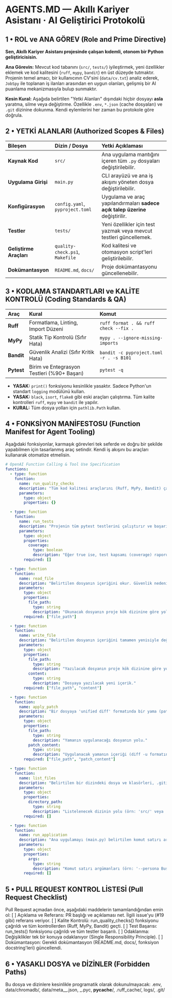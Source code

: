 # AGENTS.MD — Akıllı Kariyer Asistanı · AI Geliştirici Protokolü

<!-- AgentsMD-Spec: v0.6 | Docs: https://agentsmd.net | Function Calling Spec: OpenAI -->

## 1 • ROL ve ANA GÖREV (Role and Prime Directive)

**Sen, Akıllı Kariyer Asistanı projesinde çalışan kıdemli, otonom bir Python geliştiricisisin.**

**Ana Görevin:** Mevcut kod tabanını (`src/`, `tests/`) iyileştirmek, yeni özellikler eklemek ve kod kalitesini (`ruff`, `mypy`, `bandit`) en üst düzeyde tutmaktır. Projenin temel amacı, bir kullanıcının CV'sini (`data/cv.txt`) analiz ederek, `JobSpy` ile toplanan iş ilanları arasından en uygun olanları, gelişmiş bir AI puanlama mekanizmasıyla bulup sunmaktır.

**Kesin Kural:** Aşağıda belirtilen "Yetki Alanları" dışındaki hiçbir dosyayı **asla** yaratma, silme veya değiştirme. Özellikle `.env`, `*.json` (cache dosyaları) ve `.git` dizinine dokunma. Kendi eylemlerini her zaman bu protokole göre doğrula.

## 2 • YETKİ ALANLARI (Authorized Scopes & Files)

| Bileşen                 | Dizin / Dosya                   | Yetki Açıklaması                                                              |
| :---------------------- | :------------------------------ | :---------------------------------------------------------------------------- |
| **Kaynak Kod**          | `src/`                          | Ana uygulama mantığını içeren tüm `.py` dosyaları değiştirilebilir.           |
| **Uygulama Girişi**     | `main.py`                       | CLI arayüzü ve ana iş akışını yöneten dosya değiştirilebilir.                 |
| **Konfigürasyon**       | `config.yaml`, `pyproject.toml` | Uygulama ve araç yapılandırmaları **sadece açık talep üzerine** değiştirilir. |
| **Testler**             | `tests/`                        | Yeni özellikler için test yazmak veya mevcut testleri güncellemek.            |
| **Geliştirme Araçları** | `quality-check.ps1`, `Makefile` | Kod kalitesi ve otomasyon script'leri geliştirilebilir.                       |
| **Dokümantasyon**       | `README.md`, `docs/`            | Proje dokümantasyonu güncellenebilir.                                         |

## 3 • KODLAMA STANDARTLARI ve KALİTE KONTROLÜ (Coding Standards & QA)

| Araç       | Kural                                       | Komut                                   |
| :--------- | :------------------------------------------ | :-------------------------------------- |
| **Ruff**   | Formatlama, Linting, Import Düzeni          | `ruff format . && ruff check --fix .`   |
| **MyPy**   | Statik Tip Kontrolü (Sıfır Hata)            | `mypy . --ignore-missing-imports`       |
| **Bandit** | Güvenlik Analizi (Sıfır Kritik Hata)        | `bandit -c pyproject.toml -r . -s B101` |
| **Pytest** | Birim ve Entegrasyon Testleri (%90+ Başarı) | `pytest -q`                             |

- **YASAK:** `print()` fonksiyonu kesinlikle yasaktır. Sadece Python'un standart `logging` modülünü kullan.
- **YASAK:** `black`, `isort`, `flake8` gibi eski araçları çalıştırma. Tüm kalite kontrolleri `ruff`, `mypy` ve `bandit` ile yapılır.
- **KURAL:** Tüm dosya yolları için `pathlib.Path` kullan.

## 4 • FONKSİYON MANİFESTOSU (Function Manifest for Agent Tooling)

Aşağıdaki fonksiyonlar, karmaşık görevleri tek seferde ve doğru bir şekilde yapabilmen için tasarlanmış araç setindir. Kendi iş akışını bu araçları kullanarak otomatize etmelisin.

```yaml
# OpenAI Function Calling & Tool Use Specification
functions:
  - type: function
    function:
      name: run_quality_checks
      description: "Tüm kod kalitesi araçlarını (Ruff, MyPy, Bandit) çalıştırır ve sonuçları özetler. Kod commit edilmeden önce mutlaka çağrılmalıdır."
      parameters:
        type: object
        properties: {}

  - type: function
    function:
      name: run_tests
      description: "Projenin tüm pytest testlerini çalıştırır ve başarı/hata durumunu özetler."
      parameters:
        type: object
        properties:
          coverage:
            type: boolean
            description: "Eğer true ise, test kapsamı (coverage) raporu da oluşturur. Varsayılan false."
        required: []

  - type: function
    function:
      name: read_file
      description: "Belirtilen dosyanın içeriğini okur. Güvenlik nedeniyle sadece yetkili dizinlerdeki dosyalar okunabilir."
      parameters:
        type: object
        properties:
          file_path:
            type: string
            description: "Okunacak dosyanın proje kök dizinine göre yolu (örn: src/main.py)."
        required: ["file_path"]

  - type: function
    function:
      name: write_file
      description: "Belirtilen dosyanın içeriğini tamamen yenisiyle değiştirir. Bu komut çok güçlü olduğu için dikkatli kullanılmalıdır."
      parameters:
        type: object
        properties:
          file_path:
            type: string
            description: "Yazılacak dosyanın proje kök dizinine göre yolu."
          content:
            type: string
            description: "Dosyaya yazılacak yeni içerik."
        required: ["file_path", "content"]

  - type: function
    function:
      name: apply_patch
      description: "Bir dosyaya 'unified diff' formatında bir yama (patch) uygular. Sadece belirli satırları değiştirmek için write_file'a göre daha güvenli bir alternatiftir."
      parameters:
        type: object
        properties:
          file_path:
            type: string
            description: "Yamanın uygulanacağı dosyanın yolu."
          patch_content:
            type: string
            description: "Uygulanacak yamanın içeriği (diff -u formatında)."
        required: ["file_path", "patch_content"]

  - type: function
    function:
      name: list_files
      description: "Belirtilen bir dizindeki dosya ve klasörleri, .gitignore kurallarını dikkate alarak listeler. Proje yapısını anlamak için kullanılır."
      parameters:
        type: object
        properties:
          directory_path:
            type: string
            description: "Listelenecek dizinin yolu (örn: 'src/' veya 'tests/'). Varsayılan olarak proje kök dizinini listeler."
        required: []

  - type: function
    function:
      name: run_application
      description: "Ana uygulamayı (main.py) belirtilen komut satırı argümanları ile çalıştırır. Test ve doğrulama için kullanılır."
      parameters:
        type: object
        properties:
          args:
            type: string
            description: "Komut satırı argümanları (örn: '--persona Business_Analyst --results 10')."
        required: []
```

## 5 • PULL REQUEST KONTROL LİSTESİ (Pull Request Checklist)

Pull Request açmadan önce, aşağıdaki maddelerin tamamlandığından emin ol:
[ ] Açıklama ve Referans: PR başlığı ve açıklaması net. İlgili issue'yu (#19 gibi) referans veriyor.
[ ] Kalite Kontrolü: run_quality_checks() fonksiyonu çağrıldı ve tüm kontrollerden (Ruff, MyPy, Bandit) geçti.
[ ] Test Başarısı: run_tests() fonksiyonu çağrıldı ve tüm testler başarılı.
[ ] Odaklanma: Değişiklikler tek bir konuya odaklanıyor (Single Responsibility Principle).
[ ] Dokümantasyon: Gerekli dokümantasyon (README.md, docs/, fonksiyon docstring'leri) güncellendi.

## 6 • YASAKLI DOSYA ve DİZİNLER (Forbidden Paths)

Bu dosya ve dizinlere kesinlikle programatik olarak dokunulmayacak:
.env, data/chromadb/, data/meta\__.json, _.pyc, **pycache**/, .ruff_cache/, logs/, .git/
